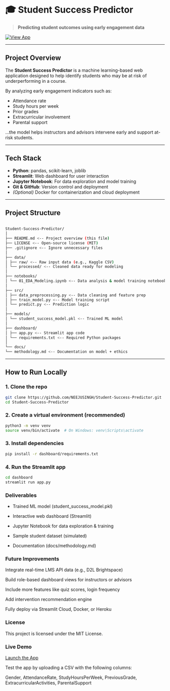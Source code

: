 # 🎓 Student Success Predictor

> **Predicting student outcomes using early engagement data**

[![View App](https://img.shields.io/badge/Launch_App_on_Streamlit-brightgreen?style=for-the-badge&logo=streamlit)](https://student-success-predictor-0123.streamlit.app/)

---

##  Project Overview

The **Student Success Predictor** is a machine learning-based web application designed to help identify students who may be at risk of underperforming in a course.

By analyzing early engagement indicators such as:
- Attendance rate  
- Study hours per week  
- Prior grades  
- Extracurricular involvement  
- Parental support  

...the model helps instructors and advisors intervene early and support at-risk students.

---

## Tech Stack

- **Python**: pandas, scikit-learn, joblib
- **Streamlit**: Web dashboard for user interaction
- **Jupyter Notebook**: For data exploration and model training
- **Git & GitHub**: Version control and deployment
- *(Optional)* Docker for containerization and cloud deployment

---

## Project Structure
```bash

Student-Success-Predictor/
│
├── README.md <-- Project overview (this file)
├── LICENSE <-- Open-source license (MIT)
├── .gitignore <-- Ignore unnecessary files
│
├── data/
│ ├── raw/ <-- Raw input data (e.g., Kaggle CSV)
│ └── processed/ <-- Cleaned data ready for modeling
│
├── notebooks/
│ └── 01_EDA_Modeling.ipynb <-- Data analysis & model training notebook
│
├── src/
│ ├── data_preprocessing.py <-- Data cleaning and feature prep
│ ├── train_model.py <-- Model training script
│ └── predict.py <-- Prediction logic
│
├── models/
│ └── student_success_model.pkl <-- Trained ML model
│
├── dashboard/
│ ├── app.py <-- Streamlit app code
│ └── requirements.txt <-- Required Python packages
│
└── docs/
└── methodology.md <-- Documentation on model + ethics

```

---

## How to Run Locally

### 1. Clone the repo
```bash
git clone https://github.com/NEEJUSINGH/Student-Success-Predictor.git
cd Student-Success-Predictor
```
### 2. Create a virtual environment (recommended)
```bash
python3 -m venv venv
source venv/bin/activate  # On Windows: venv\Scripts\activate
```
### 3. Install dependencies
```bash
pip install -r dashboard/requirements.txt
```
### 4. Run the Streamlit app
```bash
cd dashboard
streamlit run app.py
```
### Deliverables

- Trained ML model (student_success_model.pkl)

- Interactive web dashboard (Streamlit)

- Jupyter Notebook for data exploration & training

- Sample student dataset (simulated)

- Documentation (docs/methodology.md)

### Future Improvements
Integrate real-time LMS API data (e.g., D2L Brightspace)

Build role-based dashboard views for instructors or advisors

Include more features like quiz scores, login frequency

Add intervention recommendation engine

Fully deploy via Streamlit Cloud, Docker, or Heroku

### License
This project is licensed under the MIT License.

### Live Demo

[Launch the App](https://student-success-predictor-0123.streamlit.app/)

Test the app by uploading a CSV with the following columns:

Gender, AttendanceRate, StudyHoursPerWeek, PreviousGrade, ExtracurricularActivities, ParentalSupport

